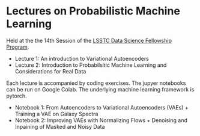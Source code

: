 # Lectures on Probabilistic Machine Learning

Held at the the 14th Session of the [LSSTC Data Science Fellowship Program](https://astrodatascience.org/). 


- Lecture 1: An introduction to Variational Autoencoders
- Lecture 2: Introduction to Probabilsitic Machine Learning and Considerations for Real Data

Each lecture is accompanied by coding exercises. The jupyer notebooks can be run on Google Colab. The underlying machine learning framework is pytorch.

- Notebook 1: From Autoencoders to Variational Autoencoders (VAEs) + Training a VAE on Galaxy Spectra
- Notebook 2: Improving VAEs with Normalizing Flows + Denoising and Inpaining of Masked and Noisy Data
